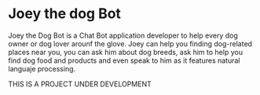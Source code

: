 # Joey the dog Bot

Joey the Dog Bot is a Chat Bot application developer to help every dog owner or dog lover arounf the glove. Joey can help you finding dog-related places near you, you can ask him about dog breeds, ask him to help you find dog food and products and even speak to him as it features natural languaje processing.

THIS IS A PROJECT UNDER DEVELOPMENT
